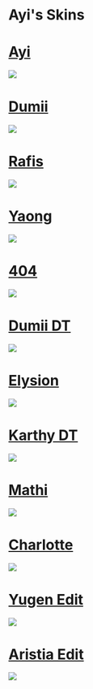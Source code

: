 # Ayi's Skins

# [ Ayi ](https://www.dropbox.com/home?preview=%E2%99%AA+Ayi+%E2%99%AA.osk)
![](https://osu.ppy.sh/ss/14143168/7c69)

# [ Dumii ](https://www.dropbox.com/s/o7wa21ckbz3fs7b/%E2%99%AA%20Ayi%20-%20Dumii%20%E2%99%AA.osk?dl=0)
![](https://osu.ppy.sh/ss/14143147/71d7)

# [ Rafis ](https://www.dropbox.com/s/043ya9wd38gcdlz/%E2%99%AA%20Dt%20White%20%E2%99%AA.osk?dl=0)
![](https://osu.ppy.sh/ss/14143191/b400)

# [ Yaong ](https://www.dropbox.com/s/6bz4t0x7qw4gxxm/%E2%99%AA%20Ayi%20-%20Yaong%20%E2%99%AA.osk?dl=0)
![](https://osu.ppy.sh/ss/14143232/4d9d)

# [ 404 ](https://www.dropbox.com/s/cin5obhrsgobnp3/404%20SkinNotFound%20v2.osk?dl=0)
![](https://osu.ppy.sh/ss/14143297/7bce)

# [ Dumii DT ](https://www.dropbox.com/s/9yopj2pg7q70968/Dumii%20Dt.osk?dl=0)
![](https://osu.ppy.sh/ss/14143309/fd63)

# [ Elysion ](https://www.dropbox.com/s/s27gnaz89xg28yb/-%20Ayi%20Elysion%20-.osk?dl=0)
![](https://osu.ppy.sh/ss/14143318/cf83)

# [ Karthy DT ](https://www.dropbox.com/s/vfbyho6578672um/Karthy%20DT.osk?dl=0)
![](https://osu.ppy.sh/ss/14143327/b6a6)

# [ Mathi ](https://www.dropbox.com/s/pg5jd55a7qzdvn4/Mathi.osk?dl=0)
![](https://osu.ppy.sh/ss/14143334/d8fe)

# [ Charlotte ](https://www.dropbox.com/s/05up6syh1drkw2t/Charlotte%2Bv2.osk?dl=0)
![](https://osu.ppy.sh/ss/14143343/d576)

# [ Yugen Edit ](https://www.dropbox.com/s/mbnsunmaoiq9rhi/-%20YUGEN%20FINAL%20-%20Widescreen.osk?dl=0)
![](https://osu.ppy.sh/ss/14143368/3d0f)

# [ Aristia Edit ](https://www.dropbox.com/s/w2osbb3qdkm93fp/Aristia%28Edit%29.osk?dl=0)
![](https://osu.ppy.sh/ss/14143385/3f99)
